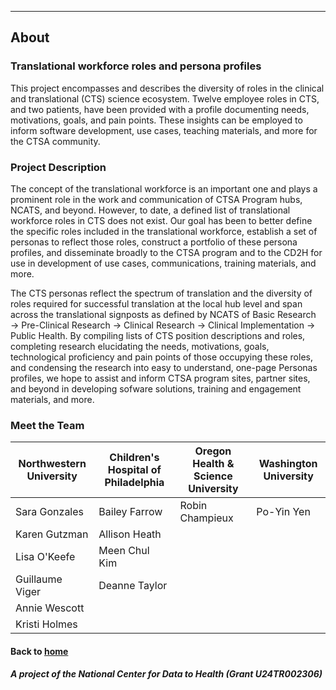 ---
## About

### Translational workforce roles and persona profiles

This project encompasses and describes the diversity of roles in the clinical and translational (CTS) science ecosystem. Twelve employee roles in CTS, and two patients, have been provided with a profile documenting needs, motivations, goals, and pain points. These insights can be employed to inform software development, use cases, teaching materials, and more for the CTSA community. 


### Project Description

The concept of the translational workforce is an important one and plays a prominent role in the work and communication of CTSA Program hubs, NCATS, and beyond. However, to date, a defined list of translational workforce roles in CTS does not exist. Our goal has been to better define the specific roles included in the translational workforce, establish a set of personas to reflect those roles, construct a portfolio of these persona profiles, and disseminate broadly to the CTSA program and to the CD2H for use in development of use cases, communications, training materials, and more.

The CTS personas reflect the spectrum of translation and the diversity of roles required for successful translation at the local hub level and span across the translational signposts as defined by NCATS of Basic Research →  Pre-Clinical Research → Clinical Research → Clinical Implementation → Public Health. By compiling lists of CTS position descriptions and roles, completing research elucidating the needs, motivations, goals, technological proficiency and pain points of those occupying these roles, and condensing the research into easy to understand, one-page Personas profiles, we hope to assist and inform CTSA program sites, partner sites, and beyond in developing sofware solutions, training and engagement materials, and more.

### Meet the Team

| Northwestern University | Children's Hospital of Philadelphia | Oregon Health & Science University | Washington University |
| --- | --- | --- | --- |
| Sara Gonzales | Bailey Farrow | Robin Champieux | Po-Yin Yen |
| Karen Gutzman | Allison Heath |      |        |
| Lisa O'Keefe | Meen Chul Kim |      |        |
| Guillaume Viger | Deanne Taylor |     |       |
| Annie Wescott |        |    |     |    
| Kristi Holmes |        |    |     |  

#### Back to [home](https://data2health.github.io/CTS-Personas/)

##### A project of the National Center for Data to Health (Grant U24TR002306)
